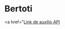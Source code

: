 # Bertoti

<a href="<a href="https://github.com/giulianobertoti/projetointegrador/tree/master/SoftwareArchitecture">Link de auxílio API</a>
